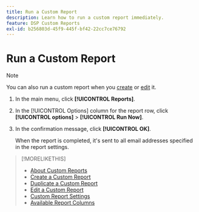 ```yaml
---
title: Run a Custom Report
description: Learn how to run a custom report immediately.
feature: DSP Custom Reports
exl-id: b256803d-45f9-445f-bf42-22cc7ce76792
---
```

# Run a Custom Report

>[!NOTE]
>
>You can also run a custom report when you [create](report-create.md) or [edit](report-edit.md) it.

1. In the main menu, click **[!UICONTROL Reports]**.

1. In the [!UICONTROL Options] column for the report row, click **[!UICONTROL options]** > **[!UICONTROL Run Now]**.

1. In the confirmation message, click **[!UICONTROL OK]**.

    When the report is completed, it's sent to all email addresses specified in the report settings.

>[!MORELIKETHIS]
>
>* [About Custom Reports](/help/dsp/reports/report-about.md)
>* [Create a Custom Report](/help/dsp/reports/report-create.md)
>* [Duplicate a Custom Report](/help/dsp/reports/report-copy.md)
>* [Edit a Custom Report](/help/dsp/reports/report-edit.md)
>* [Custom Report Settings](/help/dsp/reports/report-settings.md)
>* [Available Report Columns](/help/dsp/reports/report-columns.md)
